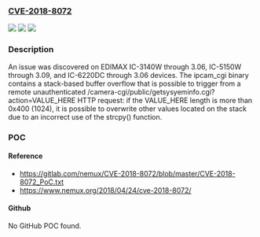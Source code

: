 ### [CVE-2018-8072](https://cve.mitre.org/cgi-bin/cvename.cgi?name=CVE-2018-8072)
![](https://img.shields.io/static/v1?label=Product&message=n%2Fa&color=blue)
![](https://img.shields.io/static/v1?label=Version&message=n%2Fa&color=blue)
![](https://img.shields.io/static/v1?label=Vulnerability&message=n%2Fa&color=brighgreen)

### Description

An issue was discovered on EDIMAX IC-3140W through 3.06, IC-5150W through 3.09, and IC-6220DC through 3.06 devices. The ipcam_cgi binary contains a stack-based buffer overflow that is possible to trigger from a remote unauthenticated /camera-cgi/public/getsysyeminfo.cgi?action=VALUE_HERE HTTP request: if the VALUE_HERE length is more than 0x400 (1024), it is possible to overwrite other values located on the stack due to an incorrect use of the strcpy() function.

### POC

#### Reference
- https://gitlab.com/nemux/CVE-2018-8072/blob/master/CVE-2018-8072_PoC.txt
- https://www.nemux.org/2018/04/24/cve-2018-8072/

#### Github
No GitHub POC found.

